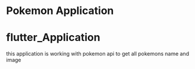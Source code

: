 ﻿# Pokemon Application
 
 # flutter_Application
 
 this application is working with pokemon api to get all pokemons name and image
 
